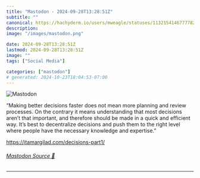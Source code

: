 ```yaml
---
title: "Mastodon - 2024-09-28T13:28:51Z"
subtitle: ""
canonical: https://hachyderm.io/users/mweagle/statuses/113215414677778295
description:
image: "/images/mastodon.png"

date: 2024-09-28T13:28:51Z
lastmod: 2024-09-28T13:28:51Z
image: ""
tags: ["Social Media"]

categories: ["mastodon"]
# generated: 2024-10-23T18:04:53-07:00
---
```

![Mastodon](/images/mastodon.png)

<p>“Making better decisions faster does not mean more planning and review processes. On the contrary it means understanding that most decisions aren’t that important, and therefore should be made in a quick and efficient way. It’s best to decentralize decisions and push them to the right level where people have the necessary knowledge and expertise.”</p><p><a href="https://itamargilad.com/decisions-part1/" target="_blank" rel="nofollow noopener noreferrer" translate="no"><span class="invisible">https://</span><span class="ellipsis">itamargilad.com/decisions-part</span><span class="invisible">1/</span></a></p>


###### [Mastodon Source 🐘](https://hachyderm.io/@mweagle/113215414677778295)

___
